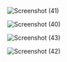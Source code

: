 ![Screenshot (41)](https://user-images.githubusercontent.com/43857178/137639308-105cc805-b1bc-4281-9cd9-4108dfc68a72.png)

![Screenshot (40)](https://user-images.githubusercontent.com/43857178/137639309-cfed356b-15ec-4b3e-875b-59fadd352ec3.png)

![Screenshot (43)](https://user-images.githubusercontent.com/43857178/137639315-087816ad-9a28-4024-ba26-f8dad8084eb6.png)

![Screenshot (42)](https://user-images.githubusercontent.com/43857178/137639320-fae500d5-f271-46d1-a7ff-f63808e6c3c9.png)
